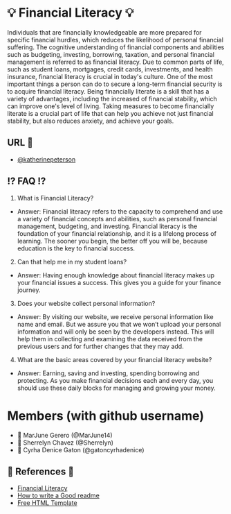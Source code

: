 # :bulb: Financial Literacy :bulb:


Individuals that are financially knowledgeable are more prepared for specific financial hurdles, which reduces the likelihood of personal financial suffering. The cognitive understanding of financial components and abilities such as budgeting, investing, borrowing, taxation, and personal financial management is referred to as financial literacy. Due to common parts of life, such as student loans, mortgages, credit cards, investments, and health insurance, financial literacy is crucial in today's culture. One of the most important things a person can do to secure a long-term financial security is to acquire financial literacy. Being financially literate is a skill that has a variety of advantages, including the increased of financial stability, which can improve one's level of living. Taking measures to become financially literate is a crucial part of life that can help you achieve not just financial stability, but also reduces anxiety, and achieve your goals.


## URL :link:

- [@katherinepeterson](https://www.github.com/octokatherine)


## :interrobang: FAQ :interrobang:

1.  What is Financial Literacy?

- Answer: Financial literacy refers to the capacity to comprehend and use a variety of financial concepts and abilities, such as personal financial management, budgeting, and investing. Financial literacy is the foundation of your financial relationship, and it is a lifelong process of learning. The sooner you begin, the better off you will be, because education is the key to financial success.
 

2.  Can that help me in my student loans?

- Answer: Having enough knowledge about financial literacy makes up your financial issues a success. This gives you a guide for your finance journey. 

3. Does your website collect personal information?

- Answer: By visiting our website, we receive personal information like name and email. But we assure you that we won’t upload your personal information and will only be seen by the developers instead. This will help them in collecting and examining the data received from the previous users and for further changes that they may add. 

4. What are the basic areas covered by your financial literacy website?

- Answer: Earning, saving and investing, spending borrowing and protecting. As you make financial decisions each and every day, you should use these daily blocks for managing and growing your money.


# Members (with github username)
  * :beginner: MarJune Gerero (@MarJune14)
  * :beginner: Sherrelyn Chavez (@Sherrelyn)
  * :beginner: Cyrha Denice Gaton (@gatoncyrhadenice)


  ## :link: References :link:

 - [Financial Literacy](https://corporatefinanceinstitute.com/resources/knowledge/finance/financial-literacy/)
 - [How to write a Good readme](https://bulldogjob.com/news/449-how-to-write-a-good-readme-for-your-github-project)
 - [Free HTML Template](https://html5up.net/paradigm-shift)
 
